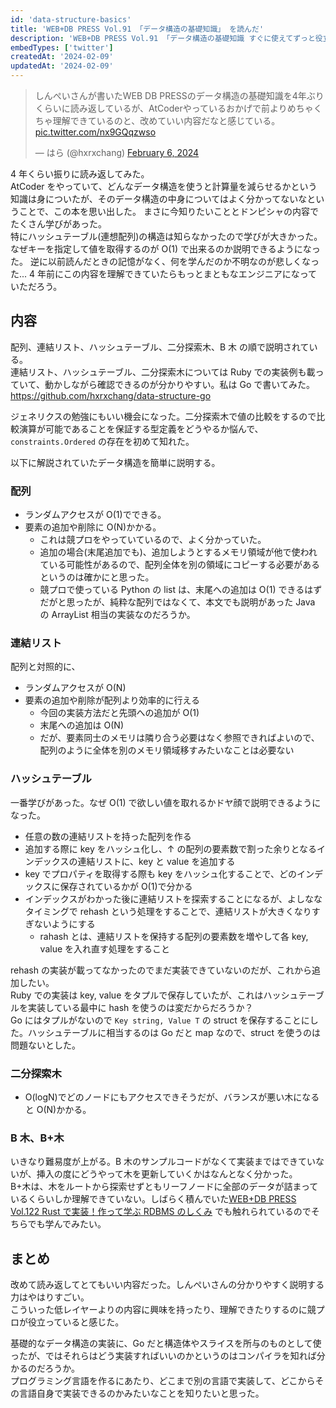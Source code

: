 ```yaml
---
id: 'data-structure-basics'
title: 'WEB+DB PRESS Vol.91 「データ構造の基礎知識」 を読んだ'
description: 'WEB+DB PRESS Vol.91 「データ構造の基礎知識 すぐに使えてずっと役立つ！」を読んで、サンプルコードを Go で実装してみました'
embedTypes: ['twitter']
createdAt: '2024-02-09'
updatedAt: '2024-02-09'
---
```


<blockquote class="twitter-tweet"><p lang="ja" dir="ltr">しんぺいさんが書いたWEB DB PRESSのデータ構造の基礎知識を4年ぶりくらいに読み返しているが、AtCoderやっているおかげで前よりめちゃくちゃ理解できているのと、改めていい内容だなと感じている。 <a href="https://t.co/nx9GQqzwso">pic.twitter.com/nx9GQqzwso</a></p>&mdash; はら (@hxrxchang) <a href="https://twitter.com/hxrxchang/status/1754888266636300511?ref_src=twsrc%5Etfw">February 6, 2024</a></blockquote> <script async src="https://platform.twitter.com/widgets.js" charset="utf-8"></script>

4 年くらい振りに読み返してみた。  
AtCoder をやっていて、どんなデータ構造を使うと計算量を減らせるかという知識は身についたが、そのデータ構造の中身についてはよく分かってないなということで、この本を思い出した。
まさに今知りたいこととドンピシャの内容でたくさん学びがあった。  
特にハッシュテーブル(連想配列)の構造は知らなかったので学びが大きかった。なぜキーを指定して値を取得するのが O(1) で出来るのか説明できるようになった。
逆に以前読んだときの記憶がなく、何を学んだのか不明なのが悲しくなった... 4 年前にこの内容を理解できていたらもっとまともなエンジニアになっていただろう。

## 内容

配列、連結リスト、ハッシュテーブル、二分探索木、B 木 の順で説明されている。  
連結リスト、ハッシュテーブル、二分探索木については Ruby での実装例も載っていて、動かしながら確認できるのが分かりやすい。私は Go で書いてみた。  
https://github.com/hxrxchang/data-structure-go

ジェネリクスの勉強にもいい機会になった。二分探索木で値の比較をするので比較演算が可能であることを保証する型定義をどうやるか悩んで、`constraints.Ordered` の存在を初めて知れた。

以下に解説されていたデータ構造を簡単に説明する。

### 配列

- ランダムアクセスが O(1)でできる。
- 要素の追加や削除に O(N)かかる。
  - これは競プロをやっていているので、よく分かっていた。
  - 追加の場合(末尾追加でも)、追加しようとするメモリ領域が他で使われている可能性があるので、配列全体を別の領域にコピーする必要があるというのは確かにと思った。
  - 競プロで使っている Python の list は、末尾への追加は O(1) できるはずだがと思ったが、純粋な配列ではなくて、本文でも説明があった Java の ArrayList 相当の実装なのだろうか。

### 連結リスト

配列と対照的に、

- ランダムアクセスが O(N)
- 要素の追加や削除が配列より効率的に行える
  - 今回の実装方法だと先頭への追加が O(1)
  - 末尾への追加は O(N)
  - だが、要素同士のメモリは隣り合う必要はなく参照できればよいので、配列のように全体を別のメモリ領域移すみたいなことは必要ない

### ハッシュテーブル

一番学びがあった。なぜ O(1) で欲しい値を取れるかドヤ顔で説明できるようになった。

- 任意の数の連結リストを持った配列を作る
- 追加する際に key をハッシュ化し、↑ の配列の要素数で割った余りとなるインデックスの連結リストに、key と value を追加する
- key でプロパティを取得する際も key をハッシュ化することで、どのインデックスに保存されているかが O(1)で分かる
- インデックスがわかった後に連結リストを探索することになるが、よしななタイミングで rehash という処理をすることで、連結リストが大きくなりすぎないようにする
  - rahash とは、連結リストを保持する配列の要素数を増やして各 key, value を入れ直す処理をすること

rehash の実装が載ってなかったのでまだ実装できていないのだが、これから追加したい。  
Ruby での実装は key, value をタプルで保存していたが、これはハッシュテーブルを実装している最中に hash を使うのは変だからだろうか？  
Go にはタプルがないので `Key string, Value T` の struct を保存することにした。ハッシュテーブルに相当するのは Go だと map なので、struct を使うのは問題ないとした。

### 二分探索木

- O(logN)でどのノードにもアクセスできそうだが、バランスが悪い木になると O(N)かかる。

### B 木、B+木

いきなり難易度が上がる。B 木のサンプルコードがなくて実装まではできていないが、挿入の度にどうやって木を更新していくかはなんとなく分かった。  
B+木は、木をルートから探索せずともリーフノードに全部のデータが詰まっているくらいしか理解できていない。しばらく積んでいた[WEB+DB PRESS Vol.122 Rust で実装！作って学ぶ RDBMS のしくみ](https://gihyo.jp/magazine/wdpress/archive/2021/vol122) でも触れられているのでそちらでも学んでみたい。

## まとめ

改めて読み返してとてもいい内容だった。しんぺいさんの分かりやすく説明する力はやはりすごい。  
こういった低レイヤーよりの内容に興味を持ったり、理解できたりするのに競プロが役立っていると感じた。

基礎的なデータ構造の実装に、Go だと構造体やスライスを所与のものとして使ったが、ではそれらはどう実装すればいいのかというのはコンパイラを知れば分かるのだろうか。  
プログラミング言語を作るにあたり、どこまで別の言語で実装して、どこからその言語自身で実装できるのかみたいなことを知りたいと思った。
